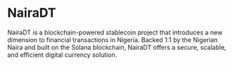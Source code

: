# NairaDT
NairaDT is a blockchain-powered stablecoin project that introduces a new dimension to financial transactions in Nigeria. Backed 1:1 by the Nigerian Naira and built on the Solana blockchain, NairaDT offers a secure, scalable, and efficient digital currency solution.
